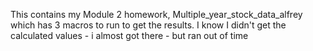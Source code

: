 This contains my Module 2 homework, Multiple_year_stock_data_alfrey which has 3 macros to run to get the results. 
I know I didn't get the calculated values - i almost got there - but ran out of time
